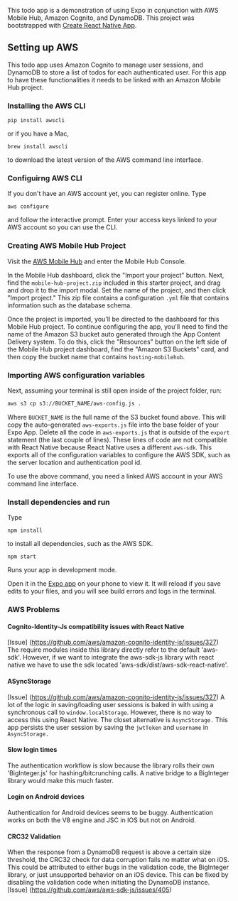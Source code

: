 
This todo app is a demonstration of using Expo in conjunction with AWS Mobile Hub, Amazon Cognito, and DynamoDB.
This project was bootstrapped with [Create React Native App](https://github.com/react-community/create-react-native-app).

## Setting up AWS

This todo app uses Amazon Cognito to manage user sessions, and DynamoDB to store a list of todos for each authenticated user. For this app to have these functionalities it needs to be linked with an Amazon Mobile Hub project. 

### Installing the AWS CLI

```
pip install awscli
```
or if you have a Mac,
```
brew install awscli
```
to download the latest version of the AWS command line interface. 

### Configuirng AWS CLI

If you don't have an AWS account yet, you can register online. 
Type
```
aws configure
```
and follow the interactive prompt. Enter your access keys linked to your AWS account so you can use the CLI. 

### Creating AWS Mobile Hub Project

Visit the [AWS Mobile Hub](https://aws.amazon.com/mobile/) and enter the Mobile Hub Console.

In the Mobile Hub dashboard, click the "Import your project" button. Next, find the `mobile-hub-project.zip` included
in this starter project, and drag and drop it to the import modal. Set the name of the project, and then click "Import project." This zip file contains a configuration `.yml` file that contains information such as the database schema. 

Once the project is imported, you'll be directed to the dashboard for this Mobile Hub project. To continue configuring the app, you'll need to find the name of the Amazon S3 bucket auto generated through the App Content Delivery system. To do this, click the "Resources" button on the left side of the Mobile Hub project dashboard, find the "Amazon S3 Buckets" card, and then copy the bucket name that contains `hosting-mobilehub`.

### Importing AWS configuration variables

Next, assuming your terminal is still open inside of the project folder, run:

```bash
aws s3 cp s3://BUCKET_NAME/aws-config.js .
```

Where `BUCKET_NAME` is the full name of the S3 bucket found above. This will copy the auto-generated `aws-exports.js` file into the base folder of your Expo App. Delete all the code in `aws-exports.js` that is outside of the `export` statement (the last couple of lines). These lines of code are not compatible with React Native because React Native uses a different `aws-sdk`. This exports all of the configuration variables to configure the AWS SDK, such as the server location and authentication pool id.  

To use the above command, you need a linked AWS account in your AWS command line interface.

### Install dependencies and run

Type 
```
npm install 
```
to install all dependencies, such as the AWS SDK. 

```
npm start
```

Runs your app in development mode.

Open it in the [Expo app](https://expo.io) on your phone to view it. It will reload if you save edits to your files, and you will see build errors and logs in the terminal.

### AWS Problems
#### Cognito-Identity-Js compatibility issues with React Native
[Issue] (https://github.com/aws/amazon-cognito-identity-js/issues/327)
The require modules inside this library directly refer to the default 'aws-sdk'. However, if we want to integrate the aws-sdk-js library with react native we have to use the sdk located 'aws-sdk/dist/aws-sdk-react-native'.
#### ASyncStorage
[Issue] (https://github.com/aws/amazon-cognito-identity-js/issues/327)
A lot of the logic in saving/loading user sessions is baked in with using a synchronous call to `window.localStorage`. However, there is no way to access this using React Native. The closet alternative is `AsyncStorage.` This app persists the user session by saving the `jwtToken` and `username` in `AsyncStorage.`
#### Slow login times
The authentication workflow is slow because the library rolls their own 'BigInteger.js' for hashing/bitcrunching calls. A native bridge to a BigInteger library would make this much faster.
#### Login on Android devices
Authentication for Android devices seems to be buggy. Authentication works on both the V8 engine and JSC in IOS but not on Android.
#### CRC32 Validation
When the response from a DynamoDB request is above a certain size threshold, the CRC32 check for data corruption fails no matter what on iOS. This could be attributed to either bugs in the validation code, the BigInteger library, or just unsupported behavior on an iOS device. This can be fixed by disabling the validation code when initiating the DynamoDB instance.
[Issue] (https://github.com/aws/aws-sdk-js/issues/405)


